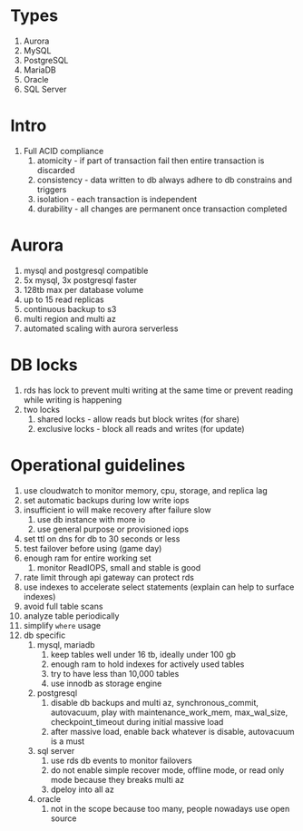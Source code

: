 # Types
1. Aurora
1. MySQL
1. PostgreSQL
1. MariaDB
1. Oracle
1. SQL Server

# Intro
1. Full ACID compliance
    1. atomicity - if part of transaction fail then entire transaction is discarded
    1. consistency - data written to db always adhere to db constrains and triggers
    1. isolation - each transaction is independent
    1. durability - all changes are permanent once transaction completed

# Aurora
1. mysql and postgresql compatible
1. 5x mysql, 3x postgresql faster
1. 128tb max per database volume
1. up to 15 read replicas
1. continuous backup to s3
1. multi region and multi az
1. automated scaling with aurora serverless

# DB locks
1. rds has lock to prevent multi writing at the same time or prevent reading while writing is happening
1. two locks
    1. shared locks - allow reads but block writes (for share)
    1. exclusive locks - block all reads and writes (for update)

# Operational guidelines
1. use cloudwatch to monitor memory, cpu, storage, and replica lag
1. set automatic backups during low write iops
1. insufficient io will make recovery after failure slow
    1. use db instance with more io
    1. use general purpose or provisioned iops
1. set ttl on dns for db to 30 seconds or less
1. test failover before using (game day)
1. enough ram for entire working set
    1. monitor ReadIOPS, small and stable is good
1. rate limit through api gateway can protect rds
1. use indexes to accelerate select statements (explain can help to surface indexes)
1. avoid full table scans
1. analyze table periodically
1. simplify `where` usage
1. db specific
    1. mysql, mariadb
        1. keep tables well under 16 tb, ideally under 100 gb
        1. enough ram to hold indexes for actively used tables
        1. try to have less than 10,000 tables
        1. use innodb as storage engine 
    1. postgresql
        1. disable db backups and multi az,  synchronous_commit, autovacuum, play with maintenance_work_mem, max_wal_size, checkpoint_timeout during initial massive load
        1. after massive load, enable back whatever is disable, autovacuum is a must
    1. sql server
        1. use rds db events to monitor failovers
        1. do not enable simple recover mode, offline mode, or read only mode because they breaks multi az
        1. dpeloy into all az
    1. oracle
        1. not in the scope because too many, people nowadays use open source
 